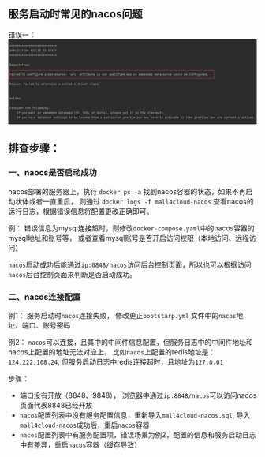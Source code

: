 
## 服务启动时常见的nacos问题

错误一：
![img.png](../img/常见问题及处理/nacos-01.png)

## 排查步骤：
### 一、naocs是否启动成功

nacos部署的服务器上，执行 `docker ps -a` 找到nacos容器的状态，如果不再启动状体或者一直重启，
则通过 `docker logs -f mall4cloud-nacos` 查看nacos的运行日志，根据错误信息将配置更改正确即可。

例： 错误信息为mysql连接超时，则修改`docker-compose.yaml`中的nacos容器的mysql地址和账号等，
或者查看mysql账号是否开启访问权限（本地访问、远程访问）

`nacos`启动成功后能通过`ip:8848/nacos`访问后台控制页面，所以也可以根据访问`nacos`后台控制页面来判断是否启动成功。

### 二、nacos连接配置

例1： 服务启动时`nacos`连接失败， 修改更正`bootstarp.yml` 文件中的`nacos`地址、端口、账号密码

例2： `nacos`可以连接，且其中的中间件信息配置，但服务日志中的中间件地址和nacos上配置的地址无法对应上，
比如`nacos`上配置的redis地址是：`124.222.108.24`, 但服务启动日志中redis连接超时，且地址为`127.0.01`

步骤：
- 端口没有开放（8848、9848）， 浏览器中通过`ip:8848/nacos`可以访问nacos页面代表8848已经开放
- `nacos`配置列表中没有服务配置信息，重新导入`mall4cloud-nacos.sql`, 导入`mall4cloud-nacos`成功后，重启`nacos`容器
- `nacos`配置列表中有服务配置项，错误场景为例2，配置的信息和服务启动日志中有差异，重启`nacos`容器（缓存导致）
